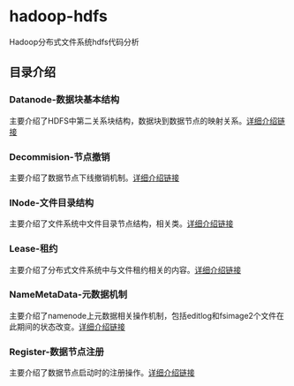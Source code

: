 # hadoop-hdfs
Hadoop分布式文件系统hdfs代码分析

## 目录介绍
### Datanode-数据块基本结构
主要介绍了HDFS中第二关系块结构，数据块到数据节点的映射关系。[详细介绍链接](http://blog.csdn.net/androidlushangderen/article/details/47734269)

### Decommision-节点撤销
主要介绍了数据节点下线撤销机制。[详细介绍链接](http://blog.csdn.net/androidlushangderen/article/details/47788227)

### INode-文件目录结构
主要介绍了文件系统中文件目录节点结构，相关类。[详细介绍链接](http://blog.csdn.net/androidlushangderen/article/details/47427925)

### Lease-租约
主要介绍了分布式文件系统中与文件租约相关的内容。[详细介绍链接](http://blog.csdn.net/androidlushangderen/article/details/48012001)

### NameMetaData-元数据机制
主要介绍了namenode上元数据相关操作机制，包括editlog和fsimage2个文件在此期间的状态改变。[详细介绍链接](http://blog.csdn.net/androidlushangderen/article/details/47679977)

### Register-数据节点注册
主要介绍了数据节点启动时的注册操作。[详细介绍链接](http://blog.csdn.net/androidlushangderen/article/details/47945597)

